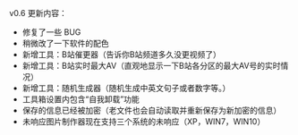 ﻿v0.6 更新内容：
- 修复了一些 BUG
- 稍微改了一下软件的配色
- 新增工具：B站催更器（告诉你B站频道多久没更视频了）
- 新增工具：B站实时最大AV（直观地显示一下B站各分区的最大AV号的实时情况）
- 新增工具：随机生成器（随机生成中英文句子或者数字等。）
- 工具箱设置内包含“自我卸载”功能
- 保存的信息已经被加密（老文件也会自动读取并重新保存为新加密的信息）
- 未响应图片制作器现在支持三个系统的未响应（XP，WIN7，WIN10）
